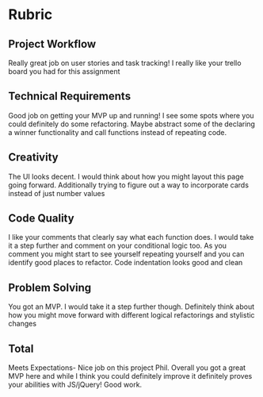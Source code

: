 # Rubric

## Project Workflow
Really great job on user stories and task tracking! I really like your trello board you had for this assignment

## Technical Requirements
Good job on getting your MVP up and running! I see some spots where you could definitely do some refactoring. Maybe abstract some of the declaring a winner functionality and call functions instead of repeating code.

## Creativity
The UI looks decent. I would think about how you might layout this page going forward. Additionally trying to figure out a way to incorporate cards instead of just number values

## Code Quality
I like your comments that clearly say what each function does. I would take it a step further and comment on your conditional logic too. As you comment you might start to see yourself repeating yourself and you can identify good places to refactor. Code indentation looks good and clean

## Problem Solving
You got an MVP. I would take it a step further though. Definitely think about how you might move forward with different logical refactorings and stylistic changes

## Total
Meets Expectations- Nice job on this project Phil. Overall you got a great MVP here and while I think you could definitely improve it definitely proves your abilities with JS/jQuery! Good work.
